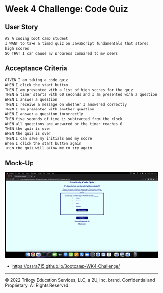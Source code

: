 # Week 4 Challenge: Code Quiz

## User Story

```
AS A coding boot camp student
I WANT to take a timed quiz on JavaScript fundamentals that stores high scores
SO THAT I can gauge my progress compared to my peers
```

## Acceptance Criteria

```
GIVEN I am taking a code quiz
WHEN I click the start button
THEN I am presented with a list of high scores for the quiz
THEN a timer starts with 60 seconds and I am presented with a question
WHEN I answer a question
THEN I receive a message on whether I answered correctly
THEN I am presented with another question
WHEN I answer a question incorrectly
THEN five seconds of time is subtracted from the clock
WHEN all questions are answered or the timer reaches 0
THEN the quiz is over
WHEN the quiz is over
THEN I can save my initials and my score
When I click the start button again
THEN the quiz will allow me to try again
```

## Mock-Up

![code quiz demo](./assets/images/codeQuiz.png)

- https://csara715.github.io/Bootcamp-WK4-Challenge/

---

© 2022 Trilogy Education Services, LLC, a 2U, Inc. brand. Confidential and Proprietary. All Rights Reserved.
